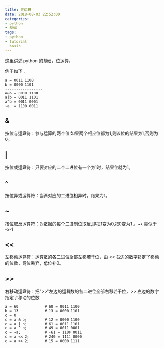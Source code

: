 ```yaml
---
title: 位运算
date: 2018-08-03 22:52:00
categories:
- python
- 基础
tags:
- python
- tutorial
- basis
---
```

这里讲述 python 的基础，位运算。

<!-- more -->

例子如下：
	
	a = 0011 1100
	b = 0000 1101
	-----------------
	a&b = 0000 1100
	a|b = 0011 1101
	a^b = 0011 0001
	~a  = 1100 0011
	
## &

按位与运算符：参与运算的两个值,如果两个相应位都为1,则该位的结果为1,否则为0。

## |

按位或运算符：只要对应的二个二进位有一个为1时，结果位就为1。

## ^

按位异或运算符：当两对应的二进位相异时，结果为1。

## ~

按位取反运算符：对数据的每个二进制位取反,即把1变为0,把0变为1 。~x 类似于 -x-1

## <<

左移动运算符：运算数的各二进位全部左移若干位，由 << 右边的数字指定了移动的位数，高位丢弃，低位补0。

## >>

右移动运算符：把">>"左边的运算数的各二进位全部右移若干位，>> 右边的数字指定了移动的位数

	a = 60            # 60 = 0011 1100 
	b = 13            # 13 = 0000 1101 
	c = 0
	c = a & b;        # 12 = 0000 1100
	c = a | b;        # 61 = 0011 1101 
	c = a ^ b;        # 49 = 0011 0001
	c = ~a;           # -61 = 1100 0011
	c = a << 2;       # 240 = 1111 0000
	c = a >> 2;       # 15 = 0000 1111


